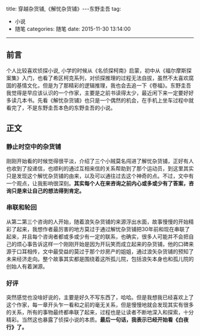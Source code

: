 title: 穿越杂货铺,《解忧杂货铺》---东野圭吾
tag:
- 小说
- 随笔
categories: 随笔
date: 2015-11-30 13:14:00
---

前言
---
个人比较喜欢侦探小说, 小学的时候从《名侦探柯南》启蒙，初中从《福尔摩斯探案集》入门，也看了希区柯克系列，对侦探推理的过程无法自拔，虽然不太喜欢腐国的基情文化，但是为了那精彩的逻辑推理，我也会去追一下《卷福》。东野圭吾我觉得是早应该认识的一个作家，主要是之前书读得太少，最近闲下来一定要好好多读几本书。先看《解忧杂货铺》也只是一个偶然的机会，在手机上坐车过程中就看完了，不是东野圭吾本色的东野圭吾的小说。

<!-- more -->

正文
---
### 静止时空中的杂货铺
刚刚开始看的时候觉得很平淡，介绍了三个小贼莫名闯进了解忧杂货铺，正好有人也收到了投递信，也顺利的通过互相来信的关系帮助到了那个运动员，到这里其实只是发现这个解忧杂货铺的由来，以及可以通往过去这个神奇的点。不过，文中有一个观点，让我影响很深刻。**其实每个人在来咨询之前内心或多或少有了答案，咨询只是来让自己的想法得到肯定。**

### 串联和轮回
从第二第三个咨询的人开始，随着浪矢杂货铺的来源浮出水面，故事慢慢的开始精彩了起来，我想作者最厉害的地方莫过于通过解忧杂货铺把30年前和现在串联了起来，并且每个咨询者都或多或少有一定的联系，也确实，很多人可能并不会把自己的烦心事告诉这样一个刚刚开始是因为开玩笑而成立起来的杂货铺，他的口碑来源于口耳相传，文中最受益的莫过于那个炒房产的姐姐，通过浪矢杂货铺的预知了未来经济走向。整个故事其实都是围绕着这所孤儿院，包括浪矢本身也和孤儿院的创始人有着渊源。

### 好评
突然感觉也没啥好说的，主要是好久不写东西了，哈哈。但是我想我已经喜欢上了这个作家，每一章开头乍一看和之前的毫无关系，但是慢慢地就会发现其实有很多的关系，所有的事物最终都串联了起来，过程也是让读者不断地深入和探索，十分精彩。当然这也暴露了侦探小说的本质。**最后一句话，我表示已经开始看《白夜行》了。**

